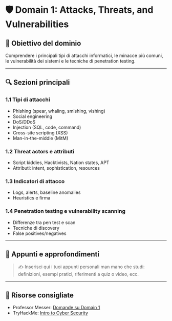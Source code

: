 # 🛡️ Domain 1: Attacks, Threats, and Vulnerabilities

## 📌 Obiettivo del dominio
Comprendere i principali tipi di attacchi informatici, le minacce più comuni, le vulnerabilità dei sistemi e le tecniche di penetration testing.

---

## 🔍 Sezioni principali

### 1.1 Tipi di attacchi
- Phishing (spear, whaling, smishing, vishing)
- Social engineering
- DoS/DDoS
- Injection (SQL, code, command)
- Cross-site scripting (XSS)
- Man-in-the-middle (MitM)

### 1.2 Threat actors e attributi
- Script kiddies, Hacktivists, Nation states, APT
- Attributi: intent, sophistication, resources

### 1.3 Indicatori di attacco
- Logs, alerts, baseline anomalies
- Heuristics e firma

### 1.4 Penetration testing e vulnerability scanning
- Differenze tra pen test e scan
- Tecniche di discovery
- False positives/negatives

---

## 🧠 Appunti e approfondimenti

> ✍️ Inserisci qui i tuoi appunti personali man mano che studi: definizioni, esempi pratici, riferimenti a quiz o video, ecc.

---

## 📌 Risorse consigliate
- Professor Messer: [Domande su Domain 1](https://www.professormesser.com/security-plus/sy0-601/sy0-601-training-course/)
- TryHackMe: [Intro to Cyber Security](https://tryhackme.com/room/introductiontocybersecurity)
